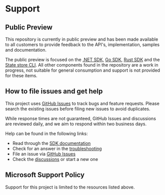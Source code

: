 # Support

## Public Preview

This repository is currently in public preview and has been made available to all customers to provide feedback to the API's, implementation, samples and documentation.

The public preview is focused on the [.NET SDK](/dotnet), [Go SDK](/go), [Rust SDK](/rust) and the [State store CLI](/tools/statestore-cli). All other components found in the repository are a work in progress, not suitable for general consumption and support is not provided for these items.

## How to file issues and get help

This project uses [GitHub Issues](https://github.com/Azure/iot-operations-sdks/issues/new/choose) to track bugs and feature requests. Please search the existing issues before filing new issues to avoid duplicates.

While response times are not guaranteed, GitHub Issues and discussions are reviewed daily, and we aim to respond within two business days.

Help can be found in the following links:

* Read through the [SDK documentation](/doc)
* Check for an answer in the [troubleshooting](/doc/troubleshooting.md)
* File an issue via [GitHub Issues](https://github.com/Azure/iot-operations-sdks/issues/new/choose)
* Check the [discussions](https://github.com/Azure/iot-operations-sdks/discussions) or start a new one

## Microsoft Support Policy

Support for this project is limited to the resources listed above.
